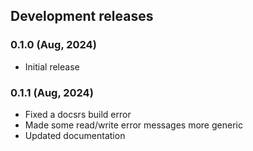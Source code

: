 ## Development releases

### 0.1.0 (Aug, 2024)
- Initial release

### 0.1.1 (Aug, 2024)
- Fixed a docsrs build error
- Made some read/write error messages more generic
- Updated documentation
